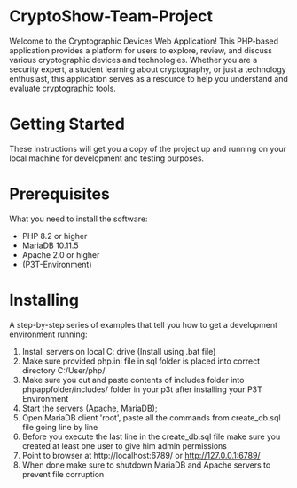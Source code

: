 # CryptoShow-Team-Project
Welcome to the Cryptographic Devices Web Application! This PHP-based application provides a platform for users to explore, review, and discuss various cryptographic devices and technologies. Whether you are a security expert, a student learning about cryptography, or just a technology enthusiast, this application serves as a resource to help you understand and evaluate cryptographic tools.

# Getting Started
These instructions will get you a copy of the project up and running on your local machine for development and testing purposes.

# Prerequisites
What you need to install the software:

- PHP 8.2 or higher
- MariaDB 10.11.5
- Apache 2.0 or higher
- (P3T-Environment)

# Installing 
A step-by-step series of examples that tell you how to get a development environment running:

1. Install servers on local C: drive (Install using .bat file)
2. Make sure provided php.ini file in sql folder is placed into correct directory C:/User/php/
3. Make sure you cut and paste contents of includes folder into phpappfolder/includes/ folder in your p3t after installing your P3T Environment
4. Start the servers (Apache, MariaDB);
5. Open MariaDB client 'root', paste all the commands from create_db.sql file going line by line
6. Before you execute the last line in the create_db.sql file make sure you created at least one user to give him admin permissions
7. Point to browser at http://localhost:6789/ or http://127.0.0.1:6789/
8. When done make sure to shutdown MariaDB and Apache servers to prevent file corruption
